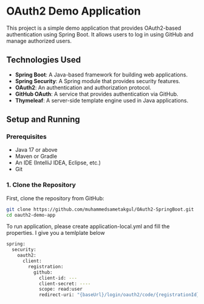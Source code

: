 # OAuth2 Demo Application

This project is a simple demo application that provides OAuth2-based authentication using Spring Boot. It allows users to log in using GitHub and manage authorized users.

## Technologies Used

- **Spring Boot**: A Java-based framework for building web applications.
- **Spring Security**: A Spring module that provides security features.
- **OAuth2**: An authentication and authorization protocol.
- **GitHub OAuth**: A service that provides authentication via GitHub.
- **Thymeleaf**: A server-side template engine used in Java applications.

## Setup and Running

### Prerequisites

- Java 17 or above
- Maven or Gradle
- An IDE (IntelliJ IDEA, Eclipse, etc.)
- Git

### 1. Clone the Repository

First, clone the repository from GitHub:

```bash
git clone https://github.com/muhammedsametakgul/OAuth2-SpringBoot.git
cd oauth2-demo-app
```

To run application, please create application-local.yml and fill the properties. I give you a temlplate below
```bash
spring:
  security:
    oauth2:
      client:
        registration:
          github:
            client-id: ---
            client-secret: ----
            scope: read:user
            redirect-uri: "{baseUrl}/login/oauth2/code/{registrationId}"

